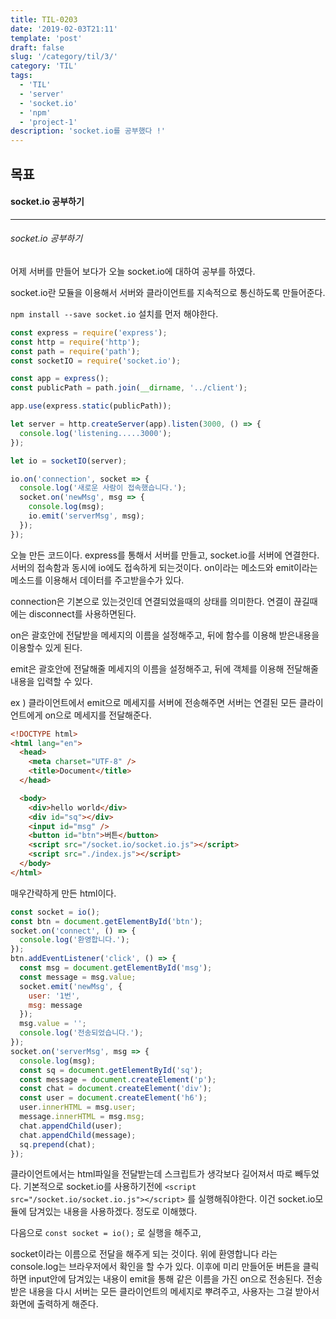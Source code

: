 ```yaml
---
title: TIL-0203
date: '2019-02-03T21:11'
template: 'post'
draft: false
slug: '/category/til/3/'
category: 'TIL'
tags:
  - 'TIL'
  - 'server'
  - 'socket.io'
  - 'npm'
  - 'project-1'
description: 'socket.io를 공부했다 !'
---
```


## 목표

#### socket.io 공부하기

---

###### socket.io 공부하기

어제 서버를 만들어 보다가 오늘 socket.io에 대하여 공부를 하였다.

socket.io란 모듈을 이용해서 서버와 클라이언트를 지속적으로 통신하도록 만들어준다.

`npm install --save socket.io` 설치를 먼저 해야한다.</br>

```javascript
const express = require('express');
const http = require('http');
const path = require('path');
const socketIO = require('socket.io');

const app = express();
const publicPath = path.join(__dirname, '../client');

app.use(express.static(publicPath));

let server = http.createServer(app).listen(3000, () => {
  console.log('listening.....3000');
});

let io = socketIO(server);

io.on('connection', socket => {
  console.log('새로운 사람이 접속했습니다.');
  socket.on('newMsg', msg => {
    console.log(msg);
    io.emit('serverMsg', msg);
  });
});
```

오늘 만든 코드이다. express를 통해서 서버를 만들고, socket.io를 서버에 연결한다. 서버의 접속함과 동시에 io에도 접속하게 되는것이다. on이라는 메소드와 emit이라는 메소드를 이용해서 데이터를 주고받을수가 있다.

connection은 기본으로 있는것인데 연결되었을때의 상태를 의미한다. 연결이 끊길때에는 disconnect를 사용하면된다.

on은 괄호안에 전달받을 메세지의 이름을 설정해주고, 뒤에 함수를 이용해 받은내용을 이용할수 있게 된다.

emit은 괄호안에 전달해줄 메세지의 이름을 설정해주고, 뒤에 객체를 이용해 전달해줄 내용을 입력할 수 있다.

ex ) 클라이언트에서 emit으로 메세지를 서버에 전송해주면 서버는 연결된 모든 클라이언트에게 on으로 메세지를 전달해준다.

```html
<!DOCTYPE html>
<html lang="en">
  <head>
    <meta charset="UTF-8" />
    <title>Document</title>
  </head>

  <body>
    <div>hello world</div>
    <div id="sq"></div>
    <input id="msg" />
    <button id="btn">버튼</button>
    <script src="/socket.io/socket.io.js"></script>
    <script src="./index.js"></script>
  </body>
</html>
```

매우간략하게 만든 html이다.

```javascript
const socket = io();
const btn = document.getElementById('btn');
socket.on('connect', () => {
  console.log('환영합니다.');
});
btn.addEventListener('click', () => {
  const msg = document.getElementById('msg');
  const message = msg.value;
  socket.emit('newMsg', {
    user: '1번',
    msg: message
  });
  msg.value = '';
  console.log('전송되었습니다.');
});
socket.on('serverMsg', msg => {
  console.log(msg);
  const sq = document.getElementById('sq');
  const message = document.createElement('p');
  const chat = document.createElement('div');
  const user = document.createElement('h6');
  user.innerHTML = msg.user;
  message.innerHTML = msg.msg;
  chat.appendChild(user);
  chat.appendChild(message);
  sq.prepend(chat);
});
```

클라이언트에서는 html파일을 전달받는데 스크립트가 생각보다 길어져서 따로 빼두었다. 기본적으로 socket.io를 사용하기전에 `<script src="/socket.io/socket.io.js"></script>` 를 실행해줘야한다. 이건 socket.io모듈에 담겨있는 내용을 사용하겠다. 정도로 이해했다.

다음으로 `const socket = io();` 로 실행을 해주고,

socket이라는 이름으로 전달을 해주게 되는 것이다. 위에 환영합니다 라는 console.log는 브라우저에서 확인을 할 수가 있다. 이후에 미리 만들어둔 버튼을 클릭하면 input안에 담겨있는 내용이 emit을 통해 같은 이름을 가진 on으로 전송된다. 전송 받은 내용을 다시 서버는 모든 클라이언트의 메세지로 뿌려주고, 사용자는 그걸 받아서 화면에 출력하게 해준다.
